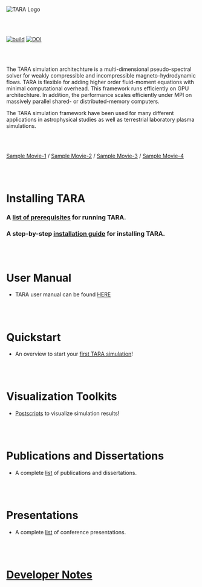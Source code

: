 
![TARA Logo](/assets/img/logo.png)
<!-- Format: ![Alt Text](url) -->

<br/><br/>

[![build](https://github.com/RupakMukherjee/TARA/actions/workflows/main.yml/badge.svg)](https://github.com/RupakMukherjee/TARA/actions/workflows/main.yml)
[![DOI](https://zenodo.org/badge/136785629.svg)](https://zenodo.org/badge/latestdoi/136785629)

<br/><br/>

The TARA simulation architechture is a multi-dimensional pseudo-spectral solver for weakly compressible and incompressible magneto-hydrodynamic flows. TARA is flexible for adding higher order fluid-moment equations with minimal computational overhead. This framework runs efficiently on GPU architechture. In addition, the performance scales efficiently under MPI on massively parallel shared- or distributed-memory computers.

The TARA simulation framework have been used for many different applications in astrophysical studies as well as terrestrial laboratory plasma simulations.

<br/><br/>


[Sample Movie-1](https://youtu.be/YwlT4K7pnMs) / [Sample Movie-2](https://youtu.be/E1fPny0DuRo) / [Sample Movie-3](https://youtu.be/E1lOt9nsKMk) / [Sample Movie-4](https://youtu.be/k6Lg6q7t_Kc) 


<br/><br/>


# Installing TARA

### A [list of prerequisites](prerequisites.md) for running TARA.
### A step-by-step [installation guide](installation.md) for installing TARA.

<br/><br/>

# User Manual

* TARA user manual can be found [HERE](documentation.md)

<br/><br/>

# Quickstart

* An overview to start your [first TARA simulation](quickstart.md)!

<br/><br/>

# Visualization Toolkits

* [Postscripts](visualization.md) to visualize simulation results!

<br/><br/>

# Publications and Dissertations

* A complete [list](publications.md) of publications and dissertations.

<br/><br/>

# Presentations

* A complete [list](presentations.md) of conference presentations.

<br/><br/>

# [Developer Notes](dev-notes.md)

<br/><br/>
